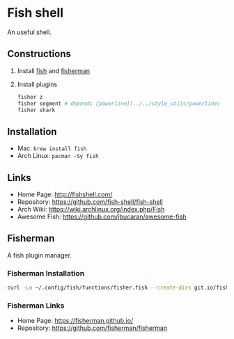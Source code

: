 # Fish shell

An useful shell.

## Constructions

1. Install [fish](#installation) and [fisherman](#fisherman-installation)
2. Install plugins

    ```bash
    fisher z
    fisher segment # depends [powerline](../../style_utils/powerline)
    fisher shark
    ```

## Installation

* Mac: `brew install fish`
* Arch Linux: `pacman -Sy fish`

## Links

* Home Page: http://fishshell.com/
* Repository: https://github.com/fish-shell/fish-shell
* Arch Wiki: https://wiki.archlinux.org/index.php/Fish
* Awesome Fish: https://github.com/jbucaran/awesome-fish

## Fisherman

A fish plugin manager.

### Fisherman Installation

```bash
curl -Lo ~/.config/fish/functions/fisher.fish --create-dirs git.io/fisher
```

### Fisherman Links

* Home Page: https://fisherman.github.io/
* Repository: https://github.com/fisherman/fisherman

